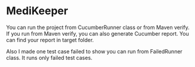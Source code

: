 # MediKeeper

You can run the project from CucumberRunner class or from Maven verify.
If you run from Maven verify, you can also generate Cucumber report.
You can find your report in target folder.

Also I made one test case failed to show you can run from FailedRunner class. 
It runs only failed test cases.
